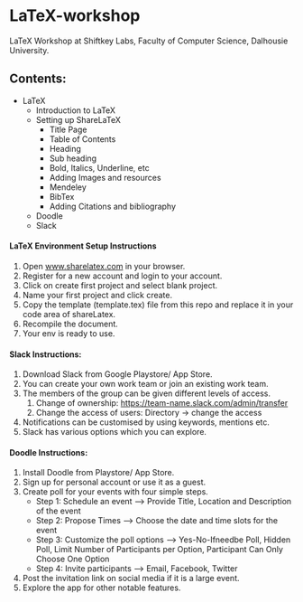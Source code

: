 # LaTeX-workshop
LaTeX Workshop at Shiftkey Labs, Faculty of Computer Science, Dalhousie University. 

## Contents: 
* LaTeX
  * Introduction to LaTeX
  * Setting up ShareLaTeX
    * Title Page
    * Table of Contents
    * Heading
    * Sub heading
    * Bold, Italics, Underline, etc
    * Adding Images and resources
    * Mendeley
    * BibTex
    * Adding Citations and bibliography
   * Doodle
   * Slack
   
#### LaTeX Environment Setup Instructions
1. Open www.sharelatex.com in your browser. 
2. Register for a new account and login to your account. 
3. Click on create first project and select blank project. 
4. Name your first project and click create. 
5. Copy the template (template.tex) file from this repo and replace it in your code area of shareLatex. 
6. Recompile the document. 
7. Your env is ready to use. 



#### Slack Instructions:
1. Download Slack from Google Playstore/ App Store.
2. You can create your own work team or join an existing work team.
3. The members of the group can be given different levels of access. 
    1. Change of ownership:  https://team-name.slack.com/admin/transfer
    2. Change the access of users: Directory -> change the access
4. Notifications can be customised by using keywords, mentions etc.
5. Slack has various options which you can explore.


#### Doodle Instructions:
1. Install Doodle from Playstore/ App Store.
2. Sign up for personal account or use it as a guest.
3. Create poll for your events with four simple steps.
   * Step 1: Schedule an event --> Provide Title, Location and Description of the event
   * Step 2: Propose Times --> Choose the date and time slots for the event
   * Step 3: Customize the poll options --> Yes-No-Ifneedbe Poll, Hidden Poll, Limit Number of Participants per Option,
                                          Participant Can Only Choose One Option
   * Step 4: Invite participants --> Email, Facebook, Twitter
4. Post the invitation link on social media if it is a large event.
5. Explore the app for other notable features.
